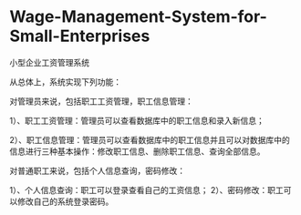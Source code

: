 # Wage-Management-System-for-Small-Enterprises
小型企业工资管理系统

从总体上，系统实现下列功能：

对管理员来说，包括职工工资管理，职工信息管理：

1）、职工工资管理：管理员可以查看数据库中的职工信息和录入新信息；

2）、职工信息管理：管理员可以查看数据库中的职工信息并且可以对数据库中的信息进行三种基本操作：修改职工信息、删除职工信息、查询全部信息。 

对普通职工来说，包括个人信息查询，密码修改：

1）、个人信息查询：职工可以登录查看自己的工资信息；
2）、密码修改：职工可以修改自己的系统登录密码。
